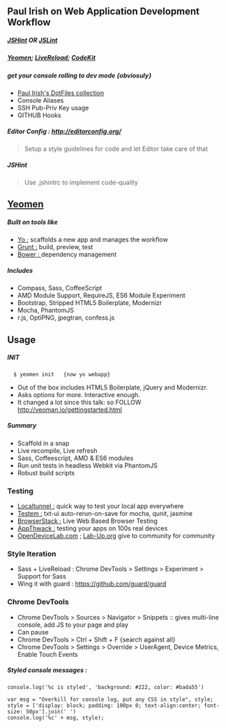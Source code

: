 ## Paul Irish on Web Application Development Workflow

#####  [JSHint](http://www.jshint.com/) OR [JSLint](http://www.jslint.com/)
##### [Yeomen](http://yeoman.io/); [LiveReload](http://livereload.com/); [CodeKit](http://incident57.com/codekit/)

##### get your console rolling to dev mode {obviosuly}
*  [Paul Irish's DotFiles collection](https://github.com/paulirish/dotfiles)
*  Console Aliases
*  SSH Pub-Priv Key usage
*  GITHUB Hooks

##### Editor Config : http://editorconfig.org/
>  Setup a style guidelines for code and let Editor take care of that

##### JSHint
>  Use .jshintrc to implement code-quality


## [Yeomen](https://github.com/yeoman/yeoman)
##### Built on tools like
*  [Yo    :](https://github.com/yeoman/yo) scaffolds a new app and manages the workflow
*  [Grunt :](http://gruntjs.com/) build, preview, test
*  [Bower : ](http://twitter.github.com/bower) dependency management
##### Includes
*  Compass, Sass, CoffeeScript
*  AMD Module Support, RequireJS, ES6 Module Experiment
*  Bootstrap, Stripped HTML5 Boilerplate, Modernizr
*  Mocha, PhantomJS
*  r.js, OptiPNG, jpegtran, confess.js


## Usage
##### INIT
      $ yeomen init   {now yo webapp}

*  Out of the box includes HTML5 Boilerplate, jQuery and Modernizr.
*  Asks options for more. Interactive enough.
*  It changed a lot since this talk: so FOLLOW http://yeoman.io/gettingstarted.html

##### Summary
*  Scaffold in a snap
*  Live recompile, Live refresh
*  Sass, Coffeescript, AMD & ES6 modules
*  Run unit tests in headless Webkit via PhantomJS
*  Robust build scripts

### Testing
* [Localtunnel :](http://progrium.com/localtunnel)  quick way to test your local app everywhere
* [Testem :](https://github.com/airportyh/testem) txt-ui auto-rerun-on-save for mocha, qunit, jasmine
* [BrowserStack :](http://www.browserstack.com/) Live Web Based Browser Testing
* [AppThwack :](https://appthwack.com/) testing your apps on 100s real devices
* [OpenDeviceLab.com](http://opendevicelab.com/)  ; [Lab-Up.org](http://lab-up.org/) give to community for community

### Style Iteration
* Sass + LiveReload : Chrome DevTools > Settings > Experiment > Support for Sass
* Wing it with guard : https://github.com/guard/guard

### Chrome DevTools
* Chrome DevTools > Sources > Navigator > Snippets :: gives multi-line console, add JS to your page and play
* Can pause
* Chrome DevTools > Ctrl + Shift + F {search against all}
* Chrome DevTools > Settings > Override > UserAgent, Device Metrics, Enable Touch Events
##### Styled console messages :
    console.log('%c is styled', 'background: #222, color: #bada55')
> 

    var msg = "Overkill for console log, put any CSS in style", style;
    style = ['display: block; padding: 100px 0; text-align:center; font-size: 50px'].join(' ')
    console.log('%c' + msg, style);

